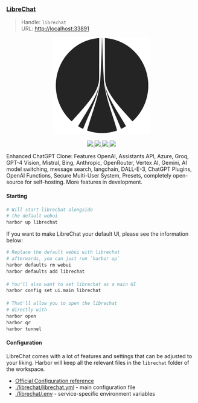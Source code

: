 ### [LibreChat](https://github.com/danny-avila/LibreChat)

> Handle: `librechat`<br/>
> URL: [http://localhost:33891](http://localhost:33891)

<p align="center">
  <a href="https://librechat.ai">
    <img src="https://raw.githubusercontent.com/danny-avila/LibreChat/main/client/public/assets/logo.svg" height="256">
  </a>
</p>

<p align="center">
  <a href="https://discord.librechat.ai">
    <img
      src="https://img.shields.io/discord/1086345563026489514?label=&logo=discord&style=for-the-badge&logoWidth=20&logoColor=white&labelColor=000000&color=blueviolet">
  </a>
  <a href="https://www.youtube.com/@LibreChat">
    <img
      src="https://img.shields.io/badge/YOUTUBE-red.svg?style=for-the-badge&logo=youtube&logoColor=white&labelColor=000000&logoWidth=20">
  </a>
  <a href="https://docs.librechat.ai">
    <img
      src="https://img.shields.io/badge/DOCS-blue.svg?style=for-the-badge&logo=read-the-docs&logoColor=white&labelColor=000000&logoWidth=20">
  </a>
  <a aria-label="Sponsors" href="https://github.com/sponsors/danny-avila">
    <img
      src="https://img.shields.io/badge/SPONSORS-brightgreen.svg?style=for-the-badge&logo=github-sponsors&logoColor=white&labelColor=000000&logoWidth=20">
  </a>
</p>

Enhanced ChatGPT Clone: Features OpenAI, Assistants API, Azure, Groq, GPT-4 Vision, Mistral, Bing, Anthropic, OpenRouter, Vertex AI, Gemini, AI model switching, message search, langchain, DALL-E-3, ChatGPT Plugins, OpenAI Functions, Secure Multi-User System, Presets, completely open-source for self-hosting. More features in development.

#### Starting

```bash
# Will start librechat alongside
# the default webui
harbor up librechat
```

If you want to make LibreChat your default UI, please see the information below:
```bash
# Replace the default webui with librechat
# afterwards, you can just run `harbor up`
harbor defaults rm webui
harbor defaults add librechat

# You'll also want to set librechat as a main UI
harbor config set ui.main librechat

# That'll allow you to open the librechat
# directly with
harbor open
harbor qr
harbor tunnel
```

#### Configuration

LibreChat comes with a lot of features and settings that can be adjusted to your liking. Harbor will keep all the relevant files in the `librechat` folder of the workspace.

- [Official Configuration reference](https://www.librechat.ai/docs/configuration)
- [./librechat/librechat.yml](../blob/main/librechat/librechat.yml) - main configuration file
- [./librechat/.env](../blob/main/librechat/.env) - service-specific environment variables